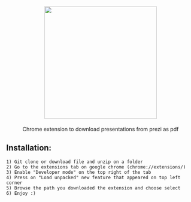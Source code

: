 <h1 align="center">
<img src="https://iili.io/HXpl3hP.png" width="300px">
</h1>
<p align="center">
  Chrome extension to download presentations from prezi as pdf
</p>


## Installation:
    
    1) Git clone or download file and unzip on a folder 
    2) Go to the extensions tab on google chrome (chrome://extensions/)
    3) Enable "Developer mode" on the top right of the tab
    4) Press on "Load unpacked" new feature that appeared on top left corner
    5) Browse the path you downloaded the extension and choose select
    6) Enjoy :)
